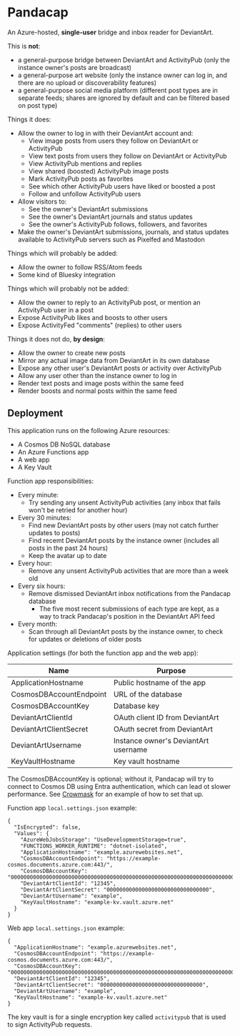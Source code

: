 # Pandacap

An Azure-hosted, **single-user** bridge and inbox reader for DeviantArt.

This is **not**:
* a general-purpose bridge between DeviantArt and ActivityPub (only the instance owner's posts are broadcast)
* a general-purpose art website (only the instance owner can log in, and there are no upload or discoverability features)
* a general-purpose social media platform (different post types are in separate feeds; shares are ignored by default and can be filtered based on post type)

Things it does:

* Allow the owner to log in with their DeviantArt account and:
    * View image posts from users they follow on DeviantArt or ActivityPub
    * View text posts from users they follow on DeviantArt or ActivityPub
    * View ActivityPub mentions and replies
    * View shared (boosted) ActivityPub image posts
    * Mark ActivityPub posts as favorites
    * See which other ActivityPub users have liked or boosted a post
    * Follow and unfollow ActivityPub users
* Allow visitors to:
    * See the owner's DeviantArt submissions
    * See the owner's DeviantArt journals and status updates
    * See the owner's ActivityPub follows, followers, and favorites
* Make the owner's DeviantArt submissions, journals, and status updates available to ActivityPub servers such as Pixelfed and Mastodon

Things which will probably be added:

* Allow the owner to follow RSS/Atom feeds
* Some kind of Bluesky integration

Things which will probably not be added:

* Allow the owner to reply to an ActivityPub post, or mention an ActivityPub user in a post
* Expose ActivityPub likes and boosts to other users
* Expose ActivityFed "comments" (replies) to other users

Things it does not do, **by design**:

* Allow the owner to create new posts
* Mirror any actual image data from DeviantArt in its own database
* Expose any other user's DeviantArt posts or activity over ActivityPub
* Allow any user other than the instance owner to log in
* Render text posts and image posts within the same feed
* Render boosts and normal posts within the same feed

## Deployment

This application runs on the following Azure resources:

* A Cosmos DB NoSQL database
* An Azure Functions app
* A web app
* A Key Vault

Function app responsibilities:

* Every minute:
    * Try sending any unsent ActivityPub activities (any inbox that fails won't be retried for another hour)
* Every 30 minutes:
    * Find new DeviantArt posts by other users (may not catch further updates to posts)
    * Find recemt DeviantArt posts by the instance owner (includes all posts in the past 24 hours)
    * Keep the avatar up to date
* Every hour:
    * Remove any unsent ActivityPub activities that are more than a week old
* Every six hours:
    * Remove dismissed DeviantArt inbox notifications from the Pandacap database
        * The five most recent submissions of each type are kept, as a way to track Pandacap's position in the DeviantArt API feed
* Every month:
    * Scan through all DeviantArt posts by the instance owner, to check for updates or deletions of older posts

Application settings (for both the function app and the web app):

| Name                    | Purpose                        
| ----------------------- | -------------------------------------
| ApplicationHostname     | Public hostname of the app
| CosmosDBAccountEndpoint | URL of the database
| CosmosDBAccountKey      | Database key
| DeviantArtClientId      | OAuth client ID from DeviantArt
| DeviantArtClientSecret  | OAuth secret from DeviantArt
| DeviantArtUsername      | Instance owner's DeviantArt username
| KeyVaultHostname        | Key vault hostname

The CosmosDBAccountKey is optional; without it, Pandacap will try to connect
to Cosmos DB using Entra authentication, which can lead ot slower performance.
See [Crowmask](https://github.com/IsaacSchemm/Crowmask/) for an example of how
to set that up.

Function app `local.settings.json` example:

    {
      "IsEncrypted": false,
      "Values": {
        "AzureWebJobsStorage": "UseDevelopmentStorage=true",
        "FUNCTIONS_WORKER_RUNTIME": "dotnet-isolated",
        "ApplicationHostname": "example.azurewebsites.net",
        "CosmosDBAccountEndpoint": "https://example-cosmos.documents.azure.com:443/",
        "CosmosDBAccountKey": "00000000000000000000000000000000000000000000000000000000000000000000000000000000000000==",
        "DeviantArtClientId": "12345",
        "DeviantArtClientSecret": "00000000000000000000000000000000",
        "DeviantArtUsername": "example",
        "KeyVaultHostname": "example-kv.vault.azure.net"
      }
    }

Web app `local.settings.json` example:

    {
      "ApplicationHostname": "example.azurewebsites.net",
      "CosmosDBAccountEndpoint": "https://example-cosmos.documents.azure.com:443/",
      "CosmosDBAccountKey": "00000000000000000000000000000000000000000000000000000000000000000000000000000000000000==",
      "DeviantArtClientId": "12345",
      "DeviantArtClientSecret": "00000000000000000000000000000000",
      "DeviantArtUsername": "example",
      "KeyVaultHostname": "example-kv.vault.azure.net"
    }

The key vault is for a single encryption key called `activitypub` that is used
to sign ActivityPub requests.
